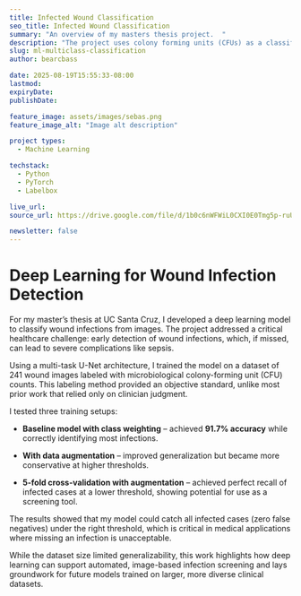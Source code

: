 ```yaml
---
title: Infected Wound Classification
seo_title: Infected Wound Classification
summary: "An overview of my masters thesis project.  "
description: "The project uses colony forming units (CFUs) as a classification metric for infection, leveraging computer vision and deep learning to analyze wound images."
slug: ml-multiclass-classification
author: bearcbass

date: 2025-08-19T15:55:33-08:00
lastmod: 
expiryDate: 
publishDate: 

feature_image: assets/images/sebas.png
feature_image_alt: "Image alt description"

project types:
  - Machine Learning

techstack:
  - Python
  - PyTorch
  - Labelbox

live_url: 
source_url: https://drive.google.com/file/d/1b0c6nWFWiL0CXI0E0Tmg5p-ruU00a59q/view?usp=sharing

newsletter: false
---
```


# Deep Learning for Wound Infection Detection

For my master’s thesis at UC Santa Cruz, I developed a deep learning model to classify wound infections from images. The project addressed a critical healthcare challenge: early detection of wound infections, which, if missed, can lead to severe complications like sepsis.

Using a multi-task U-Net architecture, I trained the model on a dataset of 241 wound images labeled with microbiological colony-forming unit (CFU) counts. This labeling method provided an objective standard, unlike most prior work that relied only on clinician judgment.

I tested three training setups:

- **Baseline model with class weighting** – achieved **91.7% accuracy** while correctly identifying most infections.

- **With data augmentation** – improved generalization but became more conservative at higher thresholds.

- **5-fold cross-validation with augmentation** – achieved perfect recall of infected cases at a lower threshold, showing potential for use as a screening tool.

The results showed that my model could catch all infected cases (zero false negatives) under the right threshold, which is critical in medical applications where missing an infection is unacceptable.

While the dataset size limited generalizability, this work highlights how deep learning can support automated, image-based infection screening and lays groundwork for future models trained on larger, more diverse clinical datasets.





